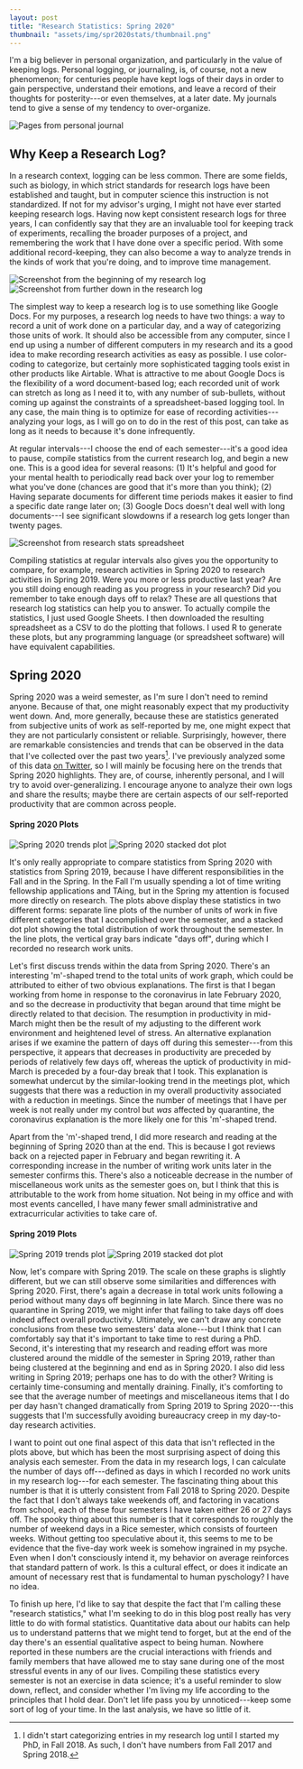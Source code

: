 ```yaml
---
layout: post
title: "Research Statistics: Spring 2020"
thumbnail: "assets/img/spr2020stats/thumbnail.png"
---
```



I'm a big believer in personal organization, and particularly in the value of
keeping logs. Personal logging, or journaling, is, of course, not a new
phenomenon; for centuries people have kept logs of their days in order to gain
perspective, understand their emotions, and leave a record of their thoughts
for posterity---or even themselves, at a later date. My journals tend to give a
 sense of my tendency to over-organize. 

<img class="img-fluid" src="{{ site.url }}/assets/img/spr2020stats/journal.jpeg" alt="Pages from personal journal"/>

## Why Keep a Research Log?

In a research context, logging can be less common. There are some fields, such
as biology, in which strict standards for research logs have been established
and taught, but in computer science this instruction is not standardized. If
not for my advisor's urging, I might not have ever started keeping research
logs. Having now kept consistent research logs for three years, I can
confidently say that they are an invaluable tool for keeping track of
experiments, recalling the broader purposes of a project, and remembering the
work that I have done over a specific period. With some additional
record-keeping, they can also become a way to analyze trends in the kinds of
work that you're doing, and to improve time management. 

<div class="row">
    <img class="img-fluid col-lg-6" src="{{ site.url }}/assets/img/spr2020stats/research_log_1.png" alt="Screenshot from the beginning of my research log"/>
    <img class="img-fluid col-lg-6" src="{{ site.url }}/assets/img/spr2020stats/research_log_2.png" alt="Screenshot from further down in the research log"/>
</div>

The simplest way to keep a research log is to use something like Google Docs.
For my purposes, a research log needs to have two things: a way to record a
unit of work done on a particular day, and a way of categorizing those units of
work. It should also be accessible from any computer, since I end up using a
number of different computers in my research and its a good idea to make
recording research activities as easy as possible. I use color-coding to
categorize, but certainly more sophisticated tagging tools exist in other
products like Airtable. What is attractive to me about Google Docs is the
flexibility of a word document-based log; each recorded unit of work can
stretch as long as I need it to, with any number of sub-bullets, without coming
up against the constraints of a spreadsheet-based logging tool. In any case,
the main thing is to optimize for ease of recording activities---analyzing your
logs, as I will go on to do in the rest of this post, can take as long as it
needs to because it's done infrequently.

At regular intervals---I choose the end of each semester---it's a good idea to
pause, compile statistics from the current research log, and begin a new one.
This is a good idea for several reasons: (1) It's helpful and good for your
mental health to periodically read back over your log to remember what you've
done (chances are good that it's more than you think); (2) Having separate
documents for different time periods makes it easier to find a specific date
range later on; (3) Google Docs doesn't deal well with long documents---I see
significant slowdowns if a research log gets longer than twenty pages.

<img class="img-fluid" src="{{ site.url }}/assets/img/spr2020stats/research_stats.png" alt="Screenshot from research stats spreadsheet"/>

Compiling statistics at regular intervals also gives you the opportunity to
compare, for example, research activities in Spring 2020 to research activities
in Spring 2019. Were you more or less productive last year? Are you still doing
enough reading as you progress in your research? Did you remember to take
enough days off to relax? These are all questions that research log statistics
can help you to answer. To actually compile the statistics, I just used Google
Sheets. I then downloaded the resulting spreadsheet as a CSV to do the plotting
that follows. I used R to generate these plots, but any programming language
(or spreadsheet software) will have equivalent capabilities. 

## Spring 2020

Spring 2020 was a weird semester, as I'm sure I don't need to remind anyone.
Because of that, one might reasonably expect that my productivity went down.
And, more generally, because these are statistics generated from subjective
units of work as self-reported by me, one might expect that they are not
particularly consistent or reliable. Surprisingly, however, there are
remarkable consistencies and trends that can be observed in the data that I've
collected over the past two years[^1]. I've previously analyzed some of this
data [on Twitter](https://twitter.com/wcannontwo/status/1214248302813818881),
so I will mainly be focusing here on the trends that Spring 2020 highlights.
They are, of course, inherently personal, and I will try to avoid
over-generalizing. I encourage anyone to analyze their own logs and
share the results; maybe there are certain aspects of our self-reported
productivity that are common across people.


#### Spring 2020 Plots
<img class="img-fluid" src="{{ site.url }}/assets/img/spr2020stats/spr2020stats.png" alt="Spring 2020 trends plot"/>
<img class="img-fluid" src="{{ site.url }}/assets/img/spr2020stats/spr2020stats_stacked_dot.png" alt="Spring 2020 stacked dot plot"/>


It's only really appropriate to compare statistics from Spring 2020 with
statistics from Spring 2019, because I have different responsibilities in the
Fall and in the Spring. In the Fall I'm usually spending a lot of time writing
fellowship applications and TAing, but in the Spring my attention is focused
more directly on research. The plots above display these statistics in two
different forms: separate line plots of the number of units of work in five
different categories that I accomplished over the semester, and a stacked dot
plot showing the total distribution of work throughout the semester. In the
line plots, the vertical gray bars indicate "days off", during which I recorded no
research work units. 

Let's first discuss trends within the data from Spring 2020. There's an
interesting 'm'-shaped trend to the total units of work graph, which could be
attributed to either of two obvious explanations. The first is that I began
working from home in response to the coronavirus in late February 2020, and so
the decrease in productivity that began around that time might be directly
related to that decision. The resumption in productivity in mid-March might
then be the result of my adjusting to the different work environment and
heightened level of stress. An alternative explanation arises if we examine the
pattern of days off during this semester---from this perspective, it appears
that decreases in productivity are preceded by periods of relatively few days
off, whereas the uptick of productivity in mid-March is preceded by a four-day
break that I took. This explanation is somewhat undercut by the similar-looking
trend in the meetings plot, which suggests that there was a reduction in my
overall productivity associated with a reduction in meetings. Since the number
of meetings that I have per week is not really under my control but *was*
affected by quarantine, the coronavirus explanation is the more likely one for
this 'm'-shaped trend. 

Apart from the 'm'-shaped trend, I did more research and reading at the
beginning of Spring 2020 than at the end. This is because I got reviews back on
a rejected paper in February and began rewriting it. A corresponding increase
in the number of writing work units later in the semester confirms this.
There's also a noticeable decrease in the number of miscellaneous work units as
the semester goes on, but I think that this is attributable to the work from
home situation. Not being in my office and with most events cancelled, I have
many fewer small administrative and extracurricular activities to take care of. 

#### Spring 2019 Plots
<img class="img-fluid" src="{{ site.url }}/assets/img/spr2020stats/spr2019stats.png" alt="Spring 2019 trends plot"/>
<img class="img-fluid" src="{{ site.url }}/assets/img/spr2020stats/spr2019stats_stacked_dot.png" alt="Spring 2019 stacked dot plot"/>

Now, let's compare with Spring 2019. The scale on these graphs is slightly
different, but we can still observe some similarities and differences with
Spring 2020. First, there's again a decrease in total work units following a
period without many days off beginning in late March. Since there was no
quarantine in Spring 2019, we might infer that failing to take days off does
indeed affect overall productivity. Ultimately, we can't draw any concrete
conclusions from these two semesters' data alone---but I think that I can
comfortably say that it's important to take time to rest during a PhD. Second,
it's interesting that my research and reading effort was more clustered around
the middle of the semester in Spring 2019, rather than being clustered at the
beginning and end as in Spring 2020. I also did less writing in Spring 2019;
perhaps one has to do with the other? Writing is certainly time-consuming and
mentally draining. Finally, it's comforting to see that the average number of
meetings and miscellaneous items that I do per day hasn't changed dramatically
from Spring 2019 to Spring 2020---this suggests that I'm successfully avoiding
bureaucracy creep in my day-to-day research activities. 

I want to point out one final aspect of this data that isn't reflected in the
plots above, but which has been the most surprising aspect of doing this
analysis each semester. From the data in my research logs, I can calculate the
number of days off---defined as days in which I recorded no work units in my
research log---for each semester. The fascinating thing about this number is
that it is utterly consistent from Fall 2018 to Spring 2020. Despite the fact
that I don't always take weekends off, and factoring in vacations from school,
each of these four semesters I have taken either 26 or 27 days off. The spooky
thing about this number is that it corresponds to roughly the number of
weekend days in a Rice semester, which consists of fourteen weeks. Without
getting too speculative about it, this seems to me to be evidence that the
five-day work week is somehow ingrained in my psyche. Even when I don't
consciously intend it, my behavior on average reinforces that standard pattern
of work. Is this a cultural effect, or does it indicate an amount of necessary
rest that is fundamental to human pyschology? I have no idea.

To finish up here, I'd like to say that despite the fact that I'm calling these
"research statistics," what I'm seeking to do in this blog post really has very
little to do with formal statistics. Quantitative data about our habits can
help us to understand patterns that we might tend to forget, but at the end of
the day there's an essential qualitative aspect to being human. Nowhere
reported in these numbers are the crucial interactions with friends and family
members that have allowed me to stay sane during one of the most stressful
events in any of our lives. Compiling these statistics every semester is not an
exercise in data science; it's a useful reminder to slow down, reflect, and
consider whether I'm living my life according to the principles that I hold
dear. Don't let life pass you by unnoticed---keep some sort of log of your
time. In the last analysis, we have so little of it. 

[^1]: I didn't start categorizing entries in my research log until I started my PhD, in Fall 2018. As such, I don't have numbers from Fall 2017 and Spring 2018. 
